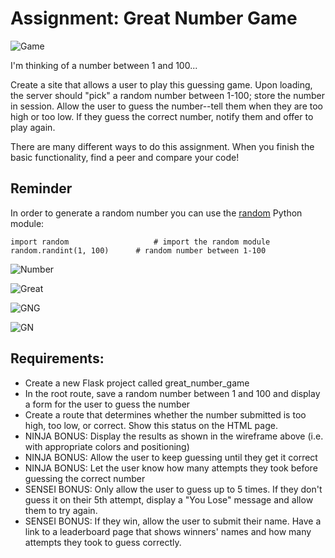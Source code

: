 # Assignment: Great Number Game

![Game](game.gif)

I'm thinking of a number between 1 and 100...

Create a site that allows a user to play this guessing game. Upon loading, the server should "pick" a random number between 1-100; store the number in session. Allow the user to guess the number--tell them when they are too high or too low. If they guess the correct number, notify them and offer to play again.

There are many different ways to do this assignment. When you finish the basic functionality, find a peer and compare your code!

## Reminder
In order to generate a random number you can use the [random](https://docs.python.org/3/library/random.html) Python module:
```
import random 	                # import the random module
random.randint(1, 100) 		# random number between 1-100
```

![Number](number.png)

![Great](great.png)

![GNG](gng.png)

![GN](gn.png)


## Requirements:
- Create a new Flask project called great_number_game
- In the root route, save a random number between 1 and 100 and display a form for the user to guess the number
- Create a route that determines whether the number submitted is too high, too low, or correct. Show this status on the HTML page.
- NINJA BONUS: Display the results as shown in the wireframe above (i.e. with appropriate colors and positioning)
- NINJA BONUS: Allow the user to keep guessing until they get it correct
- NINJA BONUS: Let the user know how many attempts they took before guessing the correct number
- SENSEI BONUS: Only allow the user to guess up to 5 times. If they don't guess it on their 5th attempt, display a "You Lose" message and allow them to try again.
- SENSEI BONUS: If they win, allow the user to submit their name. Have a link to a leaderboard page that shows winners' names and how many attempts they took to guess correctly.
